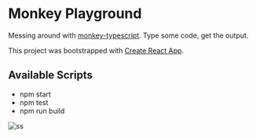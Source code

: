# Monkey Playground

Messing around with [monkey-typescript](https://www.npmjs.com/package/monkey-typescript). Type some code, get the output.

This project was bootstrapped with [Create React App](https://github.com/facebook/create-react-app).

## Available Scripts

- npm start
- npm test
- npm run build

![ss](https://www.evernote.com/l/AAFq_mfEwARE_axN4zkAqaeAE6_139QFv1gB/image.png)
